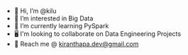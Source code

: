 - 👋 Hi, I’m @kilu
- 👀 I’m interested in Big Data 
- 🌱 I’m currently learning PySpark
- 🖥 I'm looking to collaborate on Data Engineering Projects
- 📲 Reach me @ kiranthapa.dev@gmail.com


<!---
kilu22/kilu22 is a ✨ special ✨ repository because its `README.md` (this file) appears on your GitHub profile.
You can click the Preview link to take a look at your changes.
--->



